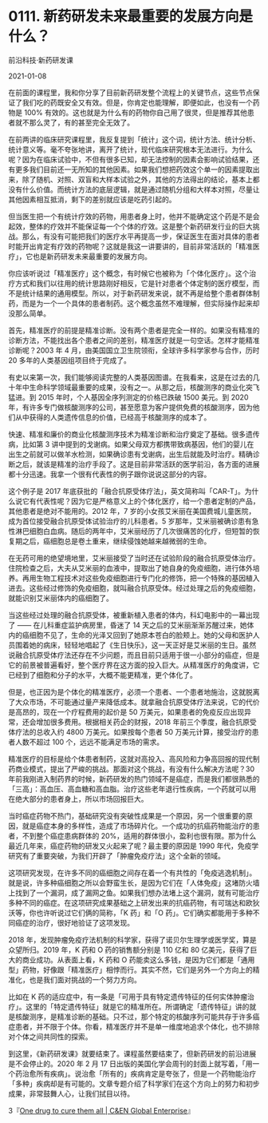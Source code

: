 # 0111. 新药研发未来最重要的发展方向是什么？

前沿科技·新药研发课

2021-01-08

在前面的课程里，我和你分享了目前新药研发整个流程上的关键节点，这些节点保证了我们吃的药既安全又有效。但是，你肯定也能理解，即便如此，也没有一个药物是 100% 有效的。这也就是为什么有的药物你自己用了很灵，但是推荐其他患者就不那么灵了，有的甚至完全无效了。

在前两讲的临床研究课程里，我反复提到「统计」这个词，统计方法、统计分析、统计意义等。毫不夸张地讲，离开了统计，现代临床研究根本无法进行。为什么呢？因为在临床试验中，不但有很多已知，却无法控制的因素会影响试验结果，还有更多我们目前还一无所知的其他因素。如果我们想把药效这个单一的因素提取出来，除了随机、对照、双盲和大样本试验之外，其他的方法得出的结论，基本上都没有什么价值。而统计方法的底层逻辑，就是通过随机分组和大样本对照，尽量让其他因素相互抵消，剩下的差别就应该是吃药引起的。

但当医生把一个有统计疗效的药物，用患者身上时，他并不能确定这个药是不是会起效，整体的疗效并不能保证每一个个体的疗效。这是整个新药研发行业的巨大挑战。那么，有没有可能把我们的医疗水平再提高一步，保证医生在面对具体的患者时能开出肯定有疗效的药物呢？这就是我这一讲要讲的，目前非常活跃的「精准医疗」，它也是新药研发未来最重要的发展方向。

你应该听说过「精准医疗」这个概念，有时候它也被称为「个体化医疗」。这个治疗方式和我们以往用的统计思路刚好相反，它是针对患者个体定制的医疗模型，而不是统计结果的通用模型。所以，对于新药研发来说，就不再是给整个患者群体制药，而是为一个一个具体的患者制药。这个概念虽然不难理解，但实际操作起来却没那么简单。

首先，精准医疗的前提是精准诊断。没有两个患者是完全一样的。如果没有精准的诊断方法，不能找出各个患者之间的差别，精准医疗就是一句空话。怎样才能精准诊断呢？2003 年 4 月，由美国国立卫生院领衔，全球许多科学家参与合作，历时 20 多年的人类基因组项目终于完成了。

有史以来第一次，我们能够阅读完整的人类基因图谱。在我看来，这是在过去的几十年中生命科学领域最重要的成果，没有之一。从那之后，核酸测序的商业化突飞猛进。到 2015 年时，个人基因全序列测定的价格已跌破 1500 美元。到 2020 年，有许多专门做核酸测序的公司，甚至愿意为客户提供免费的核酸测序，因为他们从中获得的人类遗传信息的价值，已经高于核酸测序的成本了。

快速、精准和廉价的商业化核酸测序技术为精准诊断和治疗奠定了基础。很多遗传病，比如第 3 讲中提到的戈谢病。如果父母双方都携带致病基因，他们的婴儿在出生之前就可以做羊水检测，如果确诊患有戈谢病，出生后就能及时治疗。精确诊断之后，就该是精准的治疗手段了。这是目前非常活跃的医学前沿，各方面的进展都十分迅速。我拿一个很有代表性的例子跟你说说这部分的内容。

这个例子是 2017 年底获批的「融合抗原受体疗法」，英文简称叫「CAR-T」。为什么说它有代表性呢？因为它是严格意义上的个体化医疗，给一个患者定制的产品，其他患者是绝对不能用的。2012 年，7 岁的小女孩艾米丽在美国费城儿童医院，成为首位接受融合抗原受体试验治疗的儿科患者。5 岁那年，艾米丽被确诊患有急性淋巴细胞白血病。随后的两年中，艾米丽经历了几次很痛苦的化疗，但短暂的恢复期之后，癌细胞总是卷土重来，继续侵蚀她越来越微弱的生命。

在无药可用的绝望境地里，艾米丽接受了当时还在试验阶段的融合抗原受体治疗。住院检查之后，大夫从艾米丽的血液中，提取出了她自身的免疫细胞，进行体外培养。再用生物工程技术对这些免疫细胞进行专门化的修饰，把一个特殊的基因植入进去。这些经过修饰的免疫细胞，就叫融合抗原受体。经过处理之后的免疫细胞，就能识别艾米丽体内的癌细胞了。

当这些经过处理的融合抗原受体，被重新植入患者的体内，科幻电影中的一幕出现了 —— 在儿科重症监护病房里，昏迷了 14 天之后的艾米丽渐渐苏醒过来，她体内的癌细胞不见了，生命的光泽又回到了她原本苍白的脸颊上。她的父母和医护人员围着她的病床，轻轻地唱起了《生日快乐》，这一天正好是艾米丽的生日。虽然说融合抗原受体疗法还存在不少问题，而且目前只适用于很一小部分的癌症，但是它的前景被普遍看好，整个医疗界在这方面的投入巨大。从精准医疗的角度讲，它已经到了细胞和分子的水平，大概不能更精准，更个体化了。

但是，也正因为是个体化的精准医疗，必须一个患者、一个患者地施治，这就脱离了大众市场，不可能通过量产来降低成本。就拿融合抗原受体疗法来说，它的代价是高昂的，现在一个疗程费用的起价是 50 万美元，如果患者的免疫反应出现异常，还会增加很多费用。根据相关药企的财报，2018 年前三个季度，融合抗原受体疗法的总收入约 4800 万美元。如果按每个患者 50 万美元计算，接受治疗的患者人数不超过 100 个，远远不能满足市场的需求。

精准医疗的目标是给个体患者制药，这就对高投入、高风险和力争高回报的现代制药商业模式，提出了严峻的挑战。那面对这个挑战，有没有什么解决方法呢？30 年前我刚进入制药界的时候，新药研发的热门领域不是癌症，而是我们都很熟悉的「三高」：高血压、高血糖和高血脂。治疗这些老年退行性疾病，一个药就可以用在绝大部分的患者身上，所以市场回报巨大。

当时癌症药物不热门，基础研究没有突破性成果是一个原因，另一个很重要的原因，就是癌症本身的多样性，造成了市场碎片化。一个成功的抗癌药物能治疗的患者，不到整个癌症患病群体的 20%，适用的群体很小，盈利也很有限。那为什么最近几年来，癌症药物的研发又火起来了呢？最主要的原因是 1990 年代，免疫学研究有了重要突破，为我们开辟了「肿瘤免疫疗法」这个全新的领域。

这项研究发现，在许多不同的癌细胞之间存在着一个有共性的「免疫逃逸机制」。就是说，许多种癌细胞之所以会野蛮生长，是因为它们在「人体免疫」这堵防火墙上找到了一个漏洞，成了漏网之鱼。如果我们想办法堵上这个漏洞，就有可能治疗多种不同的癌症。在这项研究成果基础之上研发出来的抗癌药物，有可瑞达和欧狄沃等，你也许听说过它们俩的简称，「K 药」和「O 药」。它们确实都能用于多种不同癌症的治疗，很好地验证了这项发现。

2018 年，发现肿瘤免疫疗法机制的科学家，获得了诺贝尔生理学或医学奖，算是众望所归。2019 年，K 药和 O 药的销售额分别是 110 亿和 80 亿美元，获得了巨大的商业成功。从表面上看，K 药和 O 药能卖这么多钱，是因为它们都是「通用型」药物，好像跟「精准医疗」相悖而行。其实不然，它们是另外一个方向上的精准化，也是我们面对挑战的一个努力方向。

比如在 K 药的适应症中，有一条是「可用于具有特定遗传特征的任何实体肿瘤治疗」。这里的「特定遗传特征」就是它的精准所在。所谓确定「遗传特征」讲的就是核酸测序，是精准诊断的基础。只不过，那个特定的核酸序列可能共存于许多癌症患者，并不限于个体。你看，精准医疗并不是单一维度地追求个体化，也不排除对个体之间共同性的探索。

到这里，《新药研发课》就要结束了。课程虽然要结束了，但新药研发的前沿进展是不会停止的。2020 年 2 月 17 日出版的美国化学会周刊的封面上就写着，「用一个药治愈所有疾病」。说治愈「所有的」疾病肯定是夸张了，但是一个药物能治疗「多种」疾病却是有可能的。文章专题介绍了科学家们在这个方向上的努力和初步成果，非常鼓舞人心，让我们拭目以待。

3『[One drug to cure them all | C&EN Global Enterprise](https://pubs.acs.org/doi/10.1021/cen-09807-cover)』